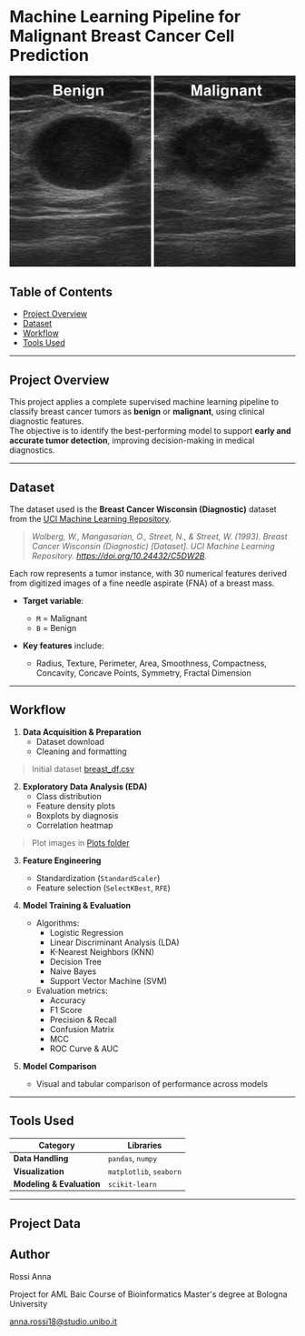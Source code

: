 # Machine Learning Pipeline for Malignant Breast Cancer Cell Prediction

![Difference between Benign (left) and Malignant (right) cells](brastcancer_cells.png)

## Table of Contents

- [Project Overview](#project-overview)
- [Dataset](#dataset)
- [Workflow](#workflow)
- [Tools Used](#tools-used)

---

## Project Overview

This project applies a complete supervised machine learning pipeline to classify breast cancer tumors as **benign** or **malignant**, using clinical diagnostic features.  
The objective is to identify the best-performing model to support **early and accurate tumor detection**, improving decision-making in medical diagnostics.

---

## Dataset

The dataset used is the **Breast Cancer Wisconsin (Diagnostic)** dataset from the [UCI Machine Learning Repository](https://archive.ics.uci.edu/ml/datasets/breast+cancer+wisconsin+(diagnostic)).

> *Wolberg, W., Mangasarian, O., Street, N., & Street, W. (1993). Breast Cancer Wisconsin (Diagnostic) [Dataset]. UCI Machine Learning Repository. https://doi.org/10.24432/C5DW2B.*

Each row represents a tumor instance, with 30 numerical features derived from digitized images of a fine needle aspirate (FNA) of a breast mass.

- **Target variable**:  
  - `M` = Malignant  
  - `B` = Benign

- **Key features** include:  
  - Radius, Texture, Perimeter, Area, Smoothness, Compactness, Concavity, Concave Points, Symmetry, Fractal Dimension

---

## Workflow

1. **Data Acquisition & Preparation**
   - Dataset download
   - Cleaning and formatting

  > Initial dataset [breast_df.csv](data/breast_df.csv)

2. **Exploratory Data Analysis (EDA)**
   - Class distribution
   - Feature density plots
   - Boxplots by diagnosis
   - Correlation heatmap
     
  > Plot images in [Plots folder](plots)

3. **Feature Engineering**
   - Standardization (`StandardScaler`)
   - Feature selection (`SelectKBest`, `RFE`)

4. **Model Training & Evaluation**
   - Algorithms:
     - Logistic Regression
     - Linear Discriminant Analysis (LDA)
     - K-Nearest Neighbors (KNN)
     - Decision Tree
     - Naive Bayes
     - Support Vector Machine (SVM)
   - Evaluation metrics:
     - Accuracy
     - F1 Score
     - Precision & Recall
     - Confusion Matrix
     - MCC
     - ROC Curve & AUC

5. **Model Comparison**
   - Visual and tabular comparison of performance across models

---

## Tools Used

| Category         | Libraries                   |
|------------------|-----------------------------|
| **Data Handling**   | `pandas`, `numpy`             |
| **Visualization**   | `matplotlib`, `seaborn`       |
| **Modeling & Evaluation** | `scikit-learn`               |

---

## Project Data 


## Author 
Rossi Anna

Project for AML Baic Course of Bioinformatics Master's degree at Bologna University

anna.rossi18@studio.unibo.it








 

